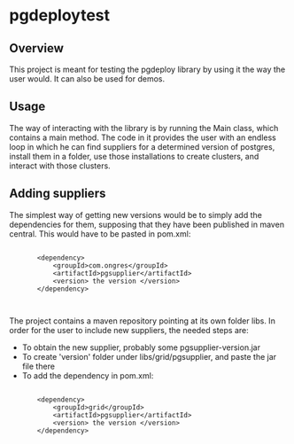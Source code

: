 
 # pgdeploytest
 
 
 ## Overview
 
 This project is meant for testing the pgdeploy library by using it the way the user would. 
 It can also be used for demos. 
 
 ## Usage
 
 The way of interacting with the library is by running the Main class, which contains a main method.
 The code in it provides the user with an endless loop in which he can find suppliers for a determined 
 version of postgres, install them in a folder, use those installations to create clusters,
 and interact with those clusters.
 
 ## Adding suppliers

 
  The simplest way of getting new versions would be to simply add the dependencies for them,
   supposing that they have been published in maven central. This would have to be pasted
   in pom.xml:
 ```
 
        <dependency>
            <groupId>com.ongres</groupId>
            <artifactId>pgsupplier</artifactId>
            <version> the version </version>
        </dependency>
 
  
  ```

 
 The project contains a maven repository pointing at its own folder libs. In order for the user to
 include new suppliers, the needed steps are:
 * To obtain the new supplier, probably some pgsupplier-version.jar
 * To create 'version' folder under libs/grid/pgsupplier, and paste the jar file there
 * To add the dependency in pom.xml:
 
 ```
 
        <dependency>
            <groupId>grid</groupId>
            <artifactId>pgsupplier</artifactId>
            <version> the version </version>
        </dependency>
 
  
  ```
